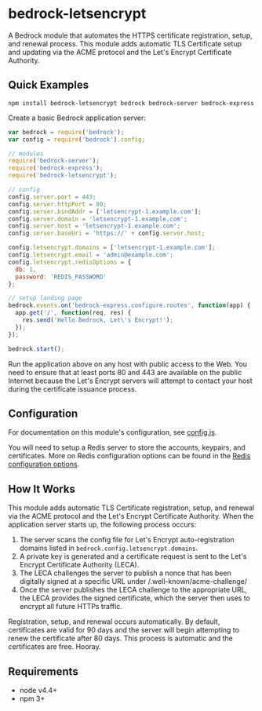 # bedrock-letsencrypt

A Bedrock module that automates the HTTPS certificate registration, setup,
and renewal process. This module adds automatic TLS Certificate setup and
updating via the ACME protocol and the Let's Encrypt Certificate Authority.

## Quick Examples

```
npm install bedrock-letsencrypt bedrock bedrock-server bedrock-express
```

Create a basic Bedrock application server:

```js
var bedrock = require('bedrock');
var config = require('bedrock').config;

// modules
require('bedrock-server');
require('bedrock-express');
require('bedrock-letsencrypt');

// config
config.server.port = 443;
config.server.httpPort = 80;
config.server.bindAddr = ['letsencrypt-1.example.com'];
config.server.domain = 'letsencrypt-1.example.com';
config.server.host = 'letsencrypt-1.example.com';
config.server.baseUri = 'https://' + config.server.host;

config.letsencrypt.domains = ['letsencrypt-1.example.com'];
config.letsencrypt.email = 'admin@example.com';
config.letsencrypt.redisOptions = {
  db: 1,
  password: 'REDIS_PASSWORD'
};

// setup landing page
bedrock.events.on('bedrock-express.configure.routes', function(app) {
  app.get('/', function(req, res) {
    res.send('Hello Bedrock, Let\'s Encrypt!');
  });
});

bedrock.start();
```

Run the application above on any host with public access to the Web.
You need to ensure that at least ports 80 and 443 are available on
the public Internet because the Let's Encrypt servers will attempt
to contact your host during the certificate issuance process.

## Configuration

For documentation on this module's configuration, see
[config.js](./lib/config.js).

You will need to setup a Redis server to store the accounts, keypairs, and
certificates. More on Redis configuration options can be found
in the
[Redis configuration options](http://redis.js.org/#api-rediscreateclient).

## How It Works

This module adds automatic TLS Certificate registration, setup, and renewal
via the ACME protocol and the Let's Encrypt Certificate Authority. When
the application server starts up, the following process occurs:

1. The server scans the config file for Let's Encrypt auto-registration
   domains listed in ```bedrock.config.letsencrypt.domains```.
2. A private key is generated and a certificate request is sent to
   the Let's Encrypt Certificate Authority (LECA).
3. The LECA challenges the server to publish a nonce that has been
   digitally signed at a specific URL under /.well-known/acme-challenge/
4. Once the server publishes the LECA challenge to the appropriate
   URL, the LECA provides the signed certificate, which the server
   then uses to encrypt all future HTTPs traffic.

Registration, setup, and renewal occurs automatically. By default,
certificates are valid for 90 days and the server will begin attempting
to renew the certificate after 80 days. This process is automatic
and the certificates are free. Hooray.

## Requirements

- node v4.4+
- npm 3+
